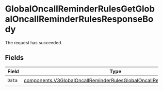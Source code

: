 # GlobalOncallReminderRulesGetGlobalOncallReminderRulesResponseBody

The request has succeeded.


## Fields

| Field                                                                                                                                                            | Type                                                                                                                                                             | Required                                                                                                                                                         | Description                                                                                                                                                      |
| ---------------------------------------------------------------------------------------------------------------------------------------------------------------- | ---------------------------------------------------------------------------------------------------------------------------------------------------------------- | ---------------------------------------------------------------------------------------------------------------------------------------------------------------- | ---------------------------------------------------------------------------------------------------------------------------------------------------------------- |
| `Data`                                                                                                                                                           | [components.V3GlobalOncallReminderRulesGlobalOncallReminderRuleResponse](../../models/components/v3globaloncallreminderrulesglobaloncallreminderruleresponse.md) | :heavy_check_mark:                                                                                                                                               | N/A                                                                                                                                                              |